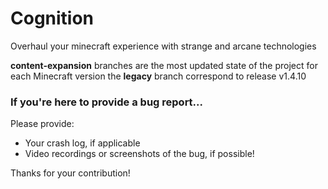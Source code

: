 # Cognition

Overhaul your minecraft experience with strange and arcane technologies

**content-expansion** branches are the most updated state of the project for each Minecraft version
the **legacy** branch correspond to release v1.4.10

### **If you're here to provide a bug report...**
Please provide:
- Your crash log, if applicable
- Video recordings or screenshots of the bug, if possible!

Thanks for your contribution! 
